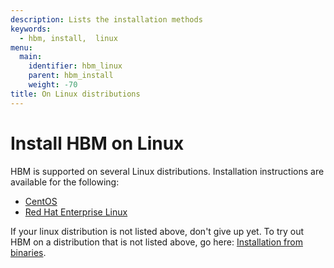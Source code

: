 ```yaml
---
description: Lists the installation methods
keywords:
  - hbm, install,  linux
menu:
  main:
    identifier: hbm_linux
    parent: hbm_install
    weight: -70
title: On Linux distributions
---
```


# Install HBM on Linux

HBM is supported on several Linux distributions. Installation instructions are available for the following:

* [CentOS](centos.md)
* [Red Hat Enterprise Linux](rhel.md)

If your linux distribution is not listed above, don't give up yet. To try out HBM on a distribution that is not listed above, go here: [Installation from binaries](../binaries.md).
